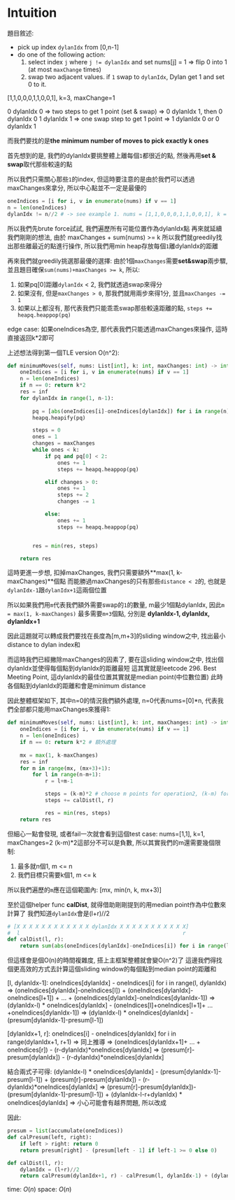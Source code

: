 # Intuition

題目敘述:
- pick up index `dylanIdx` from [0,n-1]
- do one of the following action:
    1. select index `j` where `j != dylanIdx` and set nums[j] = 1 => flip 0 into 1 (at most `maxChange` times)
    2. swap two adjacent values. if `1` swap to `dylanIdx`, Dylan get 1 and set 0 to it.

[1,1,0,0,0,1,1,0,0,1], k=3, maxChange=1

0 dylanIdx 0 => two steps to get 1 point (set & swap) => 0 dylanIdx 1, then 0 dylanIdx 0
1 dylanIdx 1 => one swap step to get 1 point => 1 dylanIdx 0 or 0 dylanIdx 1

而我們要找的是**the minimum number of moves to pick exactly k ones**

首先想到的是, 我們的dylanIdx要挑整體上離每個`1`都很近的點, 然後再用**set & swap**取代那些較遠的點

所以我們只需關心那些`1`的index, 但這時要注意的是由於我們可以透過maxChanges來拿分, 所以中心點並不一定是最優的

```py
oneIndices = [i for i, v in enumerate(nums) if v == 1]
n = len(oneIndices)
dylanIdx != n//2 # -> see example 1. nums = [1,1,0,0,0,1,1,0,0,1], k = 3, maxChanges = 1. select 1 as dylanIndex.
```

所以我們先brute force試試, 我們遍歷所有可能位置作為dylanIdx點
再來就延續我們剛剛的想法, 由於 maxChanges + sum(nums) >= k
所以我們就greedily找出那些離最近的點進行操作, 所以我們用min heap存放每個`1`離dylanIdx的距離

再來我們就greedily挑選那最優的選擇:
由於1個`maxChanges`需要**set&swap**兩步驟, 並且題目確保`sum(nums)+maxChanges >= k`, 所以:
1. 如果pq[0]距離`dylanIdx` < 2, 我們就透過swap來得分
2. 如果沒有, 但是`maxChanges > 0`, 那我們就用兩步來得1分, 並且`maxChanges -= 1`
3. 如果以上都沒有, 那代表我們只能乖乖swap那些較遠距離的點, `steps += heapq.heappop(pq)`


edge case: 如果oneIndices為空, 那代表我們只能透過maxChanges來操作, 這時直接返回k*2即可

上述想法得到第一個TLE version O(n^2):

```py
def minimumMoves(self, nums: List[int], k: int, maxChanges: int) -> int:
    oneIndices = [i for i, v in enumerate(nums) if v == 1]
    n = len(oneIndices)
    if n == 0: return k*2
    res = inf
    for dylanIdx in range(1, n-1):
        
        pq = [abs(oneIndices[i]-oneIndices[dylanIdx]) for i in range(n) if i != dylanIdx] # distance to dylanIdx for those `1`
        heapq.heapify(pq)

        steps = 0
        ones = 1
        changes = maxChanges
        while ones < k:
            if pq and pq[0] < 2:
                ones += 1
                steps += heapq.heappop(pq)

            elif changes > 0:
                ones += 1
                steps += 2
                changes -= 1

            else:
                ones += 1
                steps += heapq.heappop(pq)


        res = min(res, steps)

    return res
```

這時更進一步想,
扣掉maxChanges, 我們只需要額外**max(1, k-maxChanges)**個點
而能勝過maxChanges的只有那些`distance < 2`的, 也就是`dylanIdx-1`跟`dylanIdx+1`這兩個位置

所以如果我們用`m`代表我們額外需要swap的`1`的數量, m最少1個點dylanIdx, 因此`m = max(1, k-maxChanges)`
最多需要`m+3`個點, 分別是 **dylanIdx-1, dylanIdx, dylanIdx+1**

因此這題就可以轉成我們要找在長度為[m,m+3]的sliding window之中, 找出最小distance to dylan index和

而這時我們已經撇除maxChanges的因素了, 要在這sliding window之中, 找出個dylanIdx並使得每個點到dylanIdx的距離最短
這其實就是leetcode 296. Best Meeting Point, 這dylanIdx的最佳位置其實就是median point(中位數位置)
此時各個點到dylanIdx的距離和會是minimum distance

因此整體框架如下, 其中n=0的情況我們額外處理, n=0代表nums=[0]*n, 代表我們全部都只能用maxChanges來獲得1:

```py
def minimumMoves(self, nums: List[int], k: int, maxChanges: int) -> int:
    oneIndices = [i for i, v in enumerate(nums) if v == 1]
    n = len(oneIndices)
    if n == 0: return k*2 # 額外處理
    
    mx = max(1, k-maxChanges)
    res = inf
    for m in range(mx, (mx+3)+1):
        for l in range(n-m+1):
            r = l+m-1

            steps = (k-m)*2 # choose m points for operation2, (k-m) for operation1
            steps += calDist(l, r)

            res = min(res, steps)
    return res
```

但細心一點會發現, 或者fail一次就會看到這個test case: nums=[1,1], k=1, maxChanges=2
(k-m)*2這部分不可以是負數, 所以其實我們的m還需要幾個限制:
1. 最多就n個1, m <= n
2. 我們目標只需要k個1, m <= k

所以我們遍歷的`m`應在這個範圍內: [mx, min(n, k, mx+3)]

至於這個helper func **calDist**, 就得借助剛剛提到的用median point作為中位數來計算了
我們知道`dylanIdx`會是(l+r)//2

```py
# [X X X X X X X X X X X X dylanIdx X X X X X X X X X X X]
#  l                                                    r
def calDist(l, r):
    return sum(abs(oneIndices[dylanIdx]-oneIndices[i]) for i in range(l, r+1))
```

但這樣會是個O(n)的時間複雜度, 搭上主框架整體就會變O(n^2)了
這邊我們得找個更高效的方式去計算這個sliding window的每個點到median point的距離和

[l, dylanIdx-1]: oneIndices[dylanIdx] - oneIndices[i] for i in range(l, dylanIdx)
=> (oneIndices[dylanIdx]-oneIndices[l]) + (oneIndices[dylanIdx]-oneIndices[l+1]) + ... + (oneIndices[dylanIdx]-oneIndices[dylanIdx-1])
=> (dylanIdx-l) * oneIndices[dylanIdx] - (oneIndices[l]+oneIndices[l+1]+ ... +oneIndices[dylanIdx-1])
=> (dylanIdx-l) * oneIndices[dylanIdx] - (presum[dylanIdx-1]-presum[l-1])


[dylanIdx+1, r]: oneIndices[i] - oneIndices[dylanIdx] for i in range(dylanIdx+1, r+1)
=> 同上推導
=> (oneIndices[dylanIdx+1]+ ... + oneIndices[r]) - (r-dylanIdx)*oneIndices[dylanIdx]
=> (presum[r]-presum[dylanIdx]) - (r-dylanIdx)*oneIndices[dylanIdx]

結合兩式子可得:
(dylanIdx-l) * oneIndices[dylanIdx] - (presum[dylanIdx-1]-presum[l-1]) + (presum[r]-presum[dylanIdx]) - (r-dylanIdx)*oneIndices[dylanIdx]
=> (presum[r]-presum[dylanIdx])-(presum[dylanIdx-1]-presum[l-1]) + (dylanIdx-l-r+dylanIdx) * oneIndices[dylanIdx]
=> 小心可能會有越界問題, 所以改成

因此:

```py
presum = list(accumulate(oneIndices))
def calPresum(left, right):
    if left > right: return 0
    return presum[right] - (presum[left - 1] if left-1 >= 0 else 0)

def calDist(l, r):
    dylanIdx = (l+r)//2
    return calPresum(dylanIdx+1, r) - calPresum(l, dylanIdx-1) + (dylanIdx-l-r+dylanIdx) * oneIndices[dylanIdx]
```

time: $O(n)$
space: $O(n)$